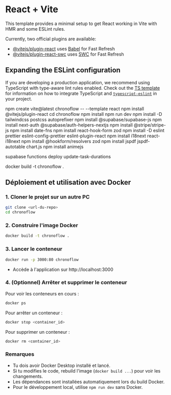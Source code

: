 # React + Vite

This template provides a minimal setup to get React working in Vite with HMR and some ESLint rules.

Currently, two official plugins are available:

- [@vitejs/plugin-react](https://github.com/vitejs/vite-plugin-react/blob/main/packages/plugin-react) uses [Babel](https://babeljs.io/) for Fast Refresh
- [@vitejs/plugin-react-swc](https://github.com/vitejs/vite-plugin-react/blob/main/packages/plugin-react-swc) uses [SWC](https://swc.rs/) for Fast Refresh

## Expanding the ESLint configuration

If you are developing a production application, we recommend using TypeScript with type-aware lint rules enabled. Check out the [TS template](https://github.com/vitejs/vite/tree/main/packages/create-vite/template-react-ts) for information on how to integrate TypeScript and [`typescript-eslint`](https://typescript-eslint.io) in your project.


npm create vite@latest chronoflow -- --template react
npm install @vitejs/plugin-react
cd chronoflow
npm install
npm run dev
npm install -D tailwindcss postcss autoprefixer
npm install @supabase/supabase-js
npm install next-auth @supabase/auth-helpers-nextjs
npm install @stripe/stripe-js
npm install date-fns
npm install react-hook-form zod
npm install -D eslint prettier eslint-config-prettier eslint-plugin-react
npm install i18next react-i18next
npm install @hookform/resolvers zod
npm install jspdf jspdf-autotable chart.js
npm install animejs

supabase functions deploy update-task-durations  

docker build -t chronoflow .

## Déploiement et utilisation avec Docker

### 1. Cloner le projet sur un autre PC

```sh
git clone <url-du-repo>
cd chronoflow
```

### 2. Construire l'image Docker

```sh
docker build -t chronoflow .
```

### 3. Lancer le conteneur

```sh
docker run -p 3000:80 chronoflow
```

- Accède à l'application sur http://localhost:3000

### 4. (Optionnel) Arrêter et supprimer le conteneur

Pour voir les conteneurs en cours :
```sh
docker ps
```
Pour arrêter un conteneur :
```sh
docker stop <container_id>
```
Pour supprimer un conteneur :
```sh
docker rm <container_id>
```

### Remarques

- Tu dois avoir Docker Desktop installé et lancé.
- Si tu modifies le code, rebuild l'image (`docker build ...`) pour voir les changements.
- Les dépendances sont installées automatiquement lors du build Docker.
- Pour le développement local, utilise `npm run dev` sans Docker.